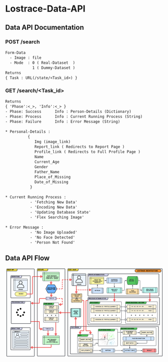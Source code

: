 # Lostrace-Data-API

## Data API Documentation 

### POST /search                                                                  
    Form-Data                                                                 
      - Image : file                                                          
      - Mode  : 0 ( Real-Dataset  )                                            
                1 ( Dummy-Dataset )                                           
    Returns                                                                       
    { Task : URL(/state/<Task_id>) }  


### GET /search/<Task_id>                                                         
    Returns                                                                       
    { 'Phase':<_>, 'Info':<_> }                                               
    - Phase: Success      Info : Person-Details (Dictionary)                  
    - Phase: Process      Info : Current Running Process (String)             
    - Phase: Failure      Info : Error Message (String)                       
                                                                              
    * Personal-Details :                                                      
              {                                                               
                 Img (image_link)                                             
                 Report_link ( Redirects to Report Page )                     
                 Profile_link ( Redirects to Full Profile Page )              
                 Name                                                         
                 Current_Age                                                  
                 Gender                                                       
                 Father_Name                                                  
                 Place_of_Missing                                             
                 Date_of_Missing                                              
               }                                                              
                                                                              
    * Current Running Process :                                               
               - 'Fetching New Data'                                          
               - 'Encoding New Data'                                          
               - 'Updating Database State'                                    
               - 'Flex Searching Image'                                       
                                                                              
    * Error Message :                                                         	
               - 'No Image Uploaded'                                          
               - 'No Face Detected'                                           
               - 'Person Not Found' 

## Data API Flow
![Flow](Flow/Flow.svg)
